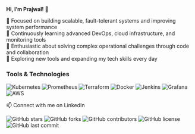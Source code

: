 **Hi, I’m Prajwal! 👋**

👀 Focused on building scalable, fault-tolerant systems and improving system performance  
🌱 Continuously learning advanced DevOps, cloud infrastructure, and monitoring tools  
💞️ Enthusiastic about solving complex operational challenges through code and collaboration  
💞️ Exploring new tools and expanding my tech skills every day






### Tools & Technologies

![Kubernetes](https://img.shields.io/badge/Kubernetes-326CE5?style=for-the-badge&logo=kubernetes&logoColor=white) 
![Prometheus](https://img.shields.io/badge/Prometheus-E6522C?style=for-the-badge&logo=prometheus&logoColor=white) 
![Terraform](https://img.shields.io/badge/Terraform-5E7DCA?style=for-the-badge&logo=terraform&logoColor=white) 
![Docker](https://img.shields.io/badge/Docker-2496ED?style=for-the-badge&logo=docker&logoColor=white) 
![Jenkins](https://img.shields.io/badge/Jenkins-D24939?style=for-the-badge&logo=jenkins&logoColor=white) 
![Grafana](https://img.shields.io/badge/Grafana-F46800?style=for-the-badge&logo=grafana&logoColor=white) 
![AWS](https://img.shields.io/badge/AWS-232F3E?style=for-the-badge&logo=amazon-aws&logoColor=white)


📫 Connect with me on LinkedIn


![GitHub stars](https://img.shields.io/github/stars/your-username/your-repo)
![GitHub forks](https://img.shields.io/github/forks/your-username/your-repo)
![GitHub contributors](https://img.shields.io/github/contributors/your-username/your-repo)
![GitHub license](https://img.shields.io/github/license/your-username/your-repo)
![GitHub last commit](https://img.shields.io/github/last-commit/your-username/your-repo)
